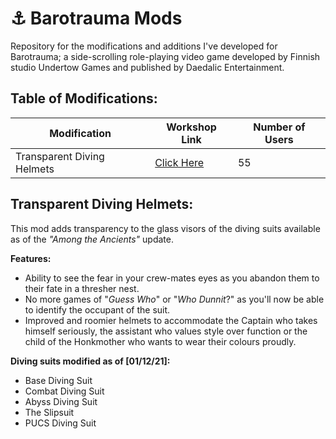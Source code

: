 # ⚓ Barotrauma Mods
Repository for the modifications and additions I've developed for Barotrauma; a side-scrolling role-playing video game developed by Finnish studio Undertow Games and published by Daedalic Entertainment.

## Table of Modifications:

| Modification               | Workshop Link                                                      | Number of Users|
| ---------------------------| ------------------------------------------------------------------ |----------------|
| Transparent Diving Helmets | [Click Here](https://steamcommunity.com/sharedfiles/filedetails/?id=2670466527)| 55 |



## Transparent Diving Helmets:
This mod adds transparency to the glass visors of the diving suits available as of the *"Among the Ancients"* update.

**Features:**
- Ability to see the fear in your crew-mates eyes as you abandon them to their fate in a thresher nest.
- No more games of "*Guess Who*" or "*Who Dunnit*?" as you'll now be able to identify the occupant of the suit.
- Improved and roomier helmets to accommodate the Captain who takes himself seriously, the assistant who values style over function or the child of the Honkmother who wants to wear their colours proudly.

**Diving suits modified as of [01/12/21]:**
- Base Diving Suit
- Combat Diving Suit
- Abyss Diving Suit
- The Slipsuit
- PUCS Diving Suit
